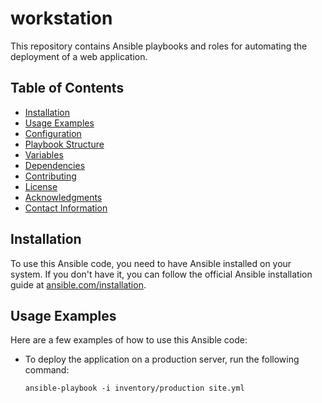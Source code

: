 # workstation


This repository contains Ansible playbooks and roles for automating the deployment of a web application.

## Table of Contents

- [Installation](#installation)
- [Usage Examples](#usage-examples)
- [Configuration](#configuration)
- [Playbook Structure](#playbook-structure)
- [Variables](#variables)
- [Dependencies](#dependencies)
- [Contributing](#contributing)
- [License](#license)
- [Acknowledgments](#acknowledgments)
- [Contact Information](#contact-information)



## Installation

To use this Ansible code, you need to have Ansible installed on your system. If you don't have it, you can follow the official Ansible installation guide at [ansible.com/installation](https://ansible.com/installation).

## Usage Examples

Here are a few examples of how to use this Ansible code:

- To deploy the application on a production server, run the following command:

  ```shell
  ansible-playbook -i inventory/production site.yml